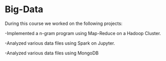 # Big-Data

During this course we worked on the following projects:

-Implemented a n-gram program using Map-Reduce on a Hadoop Cluster. 

-Analyzed various data files using Spark on Jupyter. 

-Analyzed various data files using MongoDB
